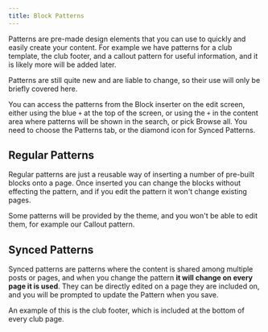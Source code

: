```yaml
---
title: Block Patterns
---
```


Patterns are pre-made design elements that you can use to quickly and easily create your content. For example we have patterns for a club template, the club footer, and a callout pattern for useful information, and it is likely more will be added later.

Patterns are still quite new and are liable to change, so their use will only be briefly covered here.

You can access the patterns from the Block inserter on the edit screen, either using the blue `+` at the top of the screen, or using the `+` in the content area where patterns will be shown in the search, or pick Browse all. You need to choose the Patterns tab, or the diamond icon for Synced Patterns.

## Regular Patterns

Regular patterns are just a reusable way of inserting a number of pre-built blocks onto a page. Once inserted you can change the blocks without effecting the pattern, and if you edit the pattern it won't change existing pages.

Some patterns will be provided by the theme, and you won't be able to edit them, for example our Callout pattern.

## Synced Patterns

Synced patterns are patterns where the content is shared among multiple posts or pages, and when you change the pattern **it will change on every page it is used**. They can be directly edited on a page they are included on, and you will be prompted to update the Pattern when you save.

An example of this is the club footer, which is included at the bottom of every club page.
